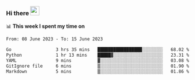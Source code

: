 ### Hi there <a href="https://www.gautamkrishnar.com/"><img src="https://media.giphy.com/media/hvRJCLFzcasrR4ia7z/giphy.gif" width="25px"></a>

📊 **This week I spent my time on**

<!--START_SECTION:waka-->

```txt
From: 08 June 2023 - To: 15 June 2023

Go                 3 hrs 35 mins   █████████████████░░░░░░░░   68.02 %
Python             1 hr 13 mins    █████▓░░░░░░░░░░░░░░░░░░░   23.31 %
YAML               9 mins          ▓░░░░░░░░░░░░░░░░░░░░░░░░   03.08 %
GitIgnore file     6 mins          ▒░░░░░░░░░░░░░░░░░░░░░░░░   01.90 %
Markdown           5 mins          ▒░░░░░░░░░░░░░░░░░░░░░░░░   01.86 %
```

<!--END_SECTION:waka-->
